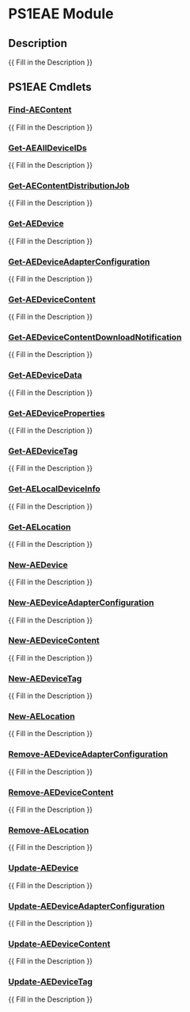 ﻿---
Module Name: PS1EAE
Module Guid: b7b3fff5-dd61-4fbc-824e-4fe820aae3e0
Download Help Link: https://github.com/MaikKoster/PS1EAE//blob/master/docs/PS1EAE.md
Help Version: 0.1.0
Locale: en-US
---

# PS1EAE Module
## Description
{{ Fill in the Description }}

## PS1EAE Cmdlets
### [Find-AEContent](Find-AEContent.md)
{{ Fill in the Description }}

### [Get-AEAllDeviceIDs](Get-AEAllDeviceIDs.md)
{{ Fill in the Description }}

### [Get-AEContentDistributionJob](Get-AEContentDistributionJob.md)
{{ Fill in the Description }}

### [Get-AEDevice](Get-AEDevice.md)
{{ Fill in the Description }}

### [Get-AEDeviceAdapterConfiguration](Get-AEDeviceAdapterConfiguration.md)
{{ Fill in the Description }}

### [Get-AEDeviceContent](Get-AEDeviceContent.md)
{{ Fill in the Description }}

### [Get-AEDeviceContentDownloadNotification](Get-AEDeviceContentDownloadNotification.md)
{{ Fill in the Description }}

### [Get-AEDeviceData](Get-AEDeviceData.md)
{{ Fill in the Description }}

### [Get-AEDeviceProperties](Get-AEDeviceProperties.md)
{{ Fill in the Description }}

### [Get-AEDeviceTag](Get-AEDeviceTag.md)
{{ Fill in the Description }}

### [Get-AELocalDeviceInfo](Get-AELocalDeviceInfo.md)
{{ Fill in the Description }}

### [Get-AELocation](Get-AELocation.md)
{{ Fill in the Description }}

### [New-AEDevice](New-AEDevice.md)
{{ Fill in the Description }}

### [New-AEDeviceAdapterConfiguration](New-AEDeviceAdapterConfiguration.md)
{{ Fill in the Description }}

### [New-AEDeviceContent](New-AEDeviceContent.md)
{{ Fill in the Description }}

### [New-AEDeviceTag](New-AEDeviceTag.md)
{{ Fill in the Description }}

### [New-AELocation](New-AELocation.md)
{{ Fill in the Description }}

### [Remove-AEDeviceAdapterConfiguration](Remove-AEDeviceAdapterConfiguration.md)
{{ Fill in the Description }}

### [Remove-AEDeviceContent](Remove-AEDeviceContent.md)
{{ Fill in the Description }}

### [Remove-AELocation](Remove-AELocation.md)
{{ Fill in the Description }}

### [Update-AEDevice](Update-AEDevice.md)
{{ Fill in the Description }}

### [Update-AEDeviceAdapterConfiguration](Update-AEDeviceAdapterConfiguration.md)
{{ Fill in the Description }}

### [Update-AEDeviceContent](Update-AEDeviceContent.md)
{{ Fill in the Description }}

### [Update-AEDeviceTag](Update-AEDeviceTag.md)
{{ Fill in the Description }}


